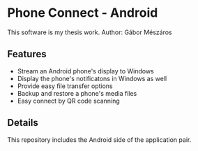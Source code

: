 # Phone Connect - Android

This software is my thesis work.
Author: Gábor Mészáros

## Features
- Stream an Android phone's display to Windows
- Display the phone's notificatons in Windows as well
- Provide easy file transfer options
- Backup and restore a phone's media files
- Easy connect by QR code scanning

## Details
This repository includes the Android side of the application pair.

